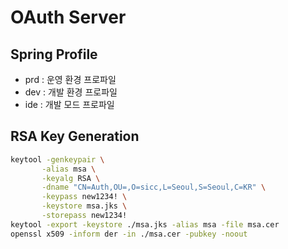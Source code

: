 # OAuth Server 

## Spring Profile

- prd : 운영 환경 프로파일
- dev : 개발 환경 프로파일
- ide : 개발 모드 프로파일 

## RSA Key Generation

```sh
keytool -genkeypair \
       -alias msa \
       -keyalg RSA \
       -dname "CN=Auth,OU=,O=sicc,L=Seoul,S=Seoul,C=KR" \
       -keypass new1234! \
       -keystore msa.jks \
       -storepass new1234!
keytool -export -keystore ./msa.jks -alias msa -file msa.cer
openssl x509 -inform der -in ./msa.cer -pubkey -noout
```
